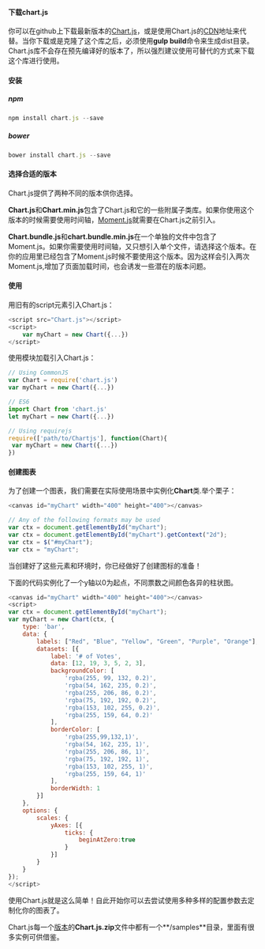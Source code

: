 <span id="xiazai"></span>
#### 下载chart.js
你可以在github上下载最新版本的[Chart.js](https://github.com/chartjs/Chart.js/releases)，或是使用Chart.js的[CDN](https://cdnjs.com/libraries/Chart.js)地址来代替。当你下载或是克隆了这个库之后，必须使用**gulp build**命令来生成dist目录。Chart.js库不会存在预先编译好的版本了，所以强烈建议使用可替代的方式来下载这个库进行使用。

<span id="anzhuang"></span>
#### 安装
##### npm

```javascript
npm install chart.js --save
```
##### bower

```javascript
bower install chart.js --save
```

<span id="xuanzebanben"></span>
#### 选择合适的版本
Chart.js提供了两种不同的版本供你选择。

**Chart.js**和**Chart.min.js**包含了Chart.js和它的一些附属子类库。如果你使用这个版本的时候需要使用时间轴，[Moment.js](http://momentjs.com/)就需要在Chart.js之前引入。

**Chart.bundle.js**和**chart.bundle.min.js**在一个单独的文件中包含了Moment.js。如果你需要使用时间轴，又只想引入单个文件，请选择这个版本。在你的应用里已经包含了Moment.js时候不要使用这个版本。因为这样会引入两次Moment.js,增加了页面加载时间，也会诱发一些潜在的版本问题。

<span id="shiyong"></span>
#### 使用
用旧有的script元素引入Chart.js：

```javascript
<script src="Chart.js"></script>
<script>
    var myChart = new Chart({...})
</script>

```

使用模块加载引入Chart.js：

```javascript
// Using CommonJS
var Chart = require('chart.js')
var myChart = new Chart({...})

// ES6
import Chart from 'chart.js'
let myChart = new Chart({...})

// Using requirejs
require(['path/to/Chartjs'], function(Chart){
 var myChart = new Chart({...})
})
```

<span id="creating"></span>
#### 创建图表
为了创建一个图表，我们需要在实际使用场景中实例化**Chart**类.举个栗子：

```javascript
<canvas id="myChart" width="400" height="400"></canvas>
```
```javascript
// Any of the following formats may be used
var ctx = document.getElementById("myChart");
var ctx = document.getElementById("myChart").getContext("2d");
var ctx = $("#myChart");
var ctx = "myChart";
```

当创建好了这些元素和环境时，你已经做好了创建图标的准备！

下面的代码实例化了一个y轴以0为起点，不同票数之间颜色各异的柱状图。

```javascript
<canvas id="myChart" width="400" height="400"></canvas>
<script>
var ctx = document.getElementById("myChart");
var myChart = new Chart(ctx, {
    type: 'bar',
    data: {
        labels: ["Red", "Blue", "Yellow", "Green", "Purple", "Orange"],
        datasets: [{
            label: '# of Votes',
            data: [12, 19, 3, 5, 2, 3],
            backgroundColor: [
                'rgba(255, 99, 132, 0.2)',
                'rgba(54, 162, 235, 0.2)',
                'rgba(255, 206, 86, 0.2)',
                'rgba(75, 192, 192, 0.2)',
                'rgba(153, 102, 255, 0.2)',
                'rgba(255, 159, 64, 0.2)'
            ],
            borderColor: [
                'rgba(255,99,132,1)',
                'rgba(54, 162, 235, 1)',
                'rgba(255, 206, 86, 1)',
                'rgba(75, 192, 192, 1)',
                'rgba(153, 102, 255, 1)',
                'rgba(255, 159, 64, 1)'
            ],
            borderWidth: 1
        }]
    },
    options: {
        scales: {
            yAxes: [{
                ticks: {
                    beginAtZero:true
                }
            }]
        }
    }
});
</script>
```

使用Chart.js就是这么简单！自此开始你可以去尝试使用多种多样的配置参数去定制化你的图表了。

Chart.js每一个[版本](https://github.com/chartjs/Chart.js/releases)的**Chart.js.zip**文件中都有一个**/samples**目录，里面有很多实例可供借鉴。


